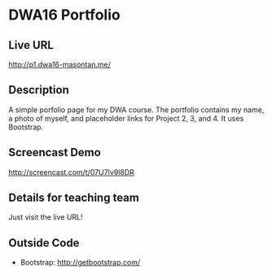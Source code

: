 # DWA16 Portfolio

## Live URL
http://p1.dwa16-masontan.me/

## Description
A simple porfolio page for my DWA course. The portfolio contains my name, a photo of myself, and placeholder links for Project 2, 3, and 4. It uses Bootstrap.

## Screencast Demo
http://screencast.com/t/07U7Iv9l8DR

## Details for teaching team
Just visit the live URL!

## Outside Code
* Bootstrap: http://getbootstrap.com/